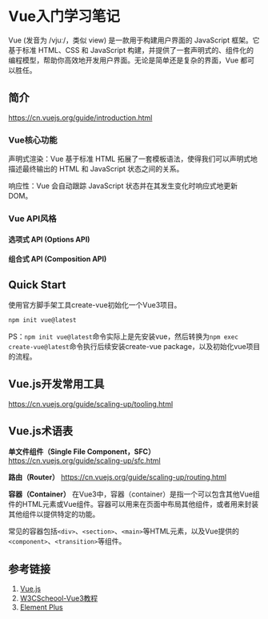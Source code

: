 # Vue入门学习笔记

Vue (发音为 /vjuː/，类似 view) 是一款用于构建用户界面的 JavaScript 框架。它基于标准 HTML、CSS 和 JavaScript 构建，并提供了一套声明式的、组件化的编程模型，帮助你高效地开发用户界面。无论是简单还是复杂的界面，Vue 都可以胜任。


## 简介

https://cn.vuejs.org/guide/introduction.html

### Vue核心功能

声明式渲染：Vue 基于标准 HTML 拓展了一套模板语法，使得我们可以声明式地描述最终输出的 HTML 和 JavaScript 状态之间的关系。

响应性：Vue 会自动跟踪 JavaScript 状态并在其发生变化时响应式地更新 DOM。


### Vue API风格

#### 选项式 API (Options API)


#### 组合式 API (Composition API)



## Quick Start

使用官方脚手架工具create-vue初始化一个Vue3项目。
```bash
npm init vue@latest
```
PS：`npm init vue@latest`命令实际上是先安装vue，然后转换为`npm exec create-vue@latest`命令执行后续安装create-vue package，以及初始化vue项目的流程。


## Vue.js开发常用工具

https://cn.vuejs.org/guide/scaling-up/tooling.html


## Vue.js术语表

**单文件组件（Single File Component，SFC）**
https://cn.vuejs.org/guide/scaling-up/sfc.html

**路由（Router）**
https://cn.vuejs.org/guide/scaling-up/routing.html

**容器（Container）**
在Vue3中，容器（container）是指一个可以包含其他Vue组件的HTML元素或Vue组件。容器可以用来在页面中布局其他组件，或者用来封装其他组件以提供特定的功能。

常见的容器包括`<div>`、`<section>`、`<main>`等HTML元素，以及Vue提供的`<component>`、`<transition>`等组件。

## 参考链接

1. [Vue.js](https://cn.vuejs.org/guide/introduction.html)
2. [W3CScheool-Vue3教程](https://www.w3cschool.cn/vuejs3/)
3. [Element Plus](https://element-plus.gitee.io/zh-CN/)
